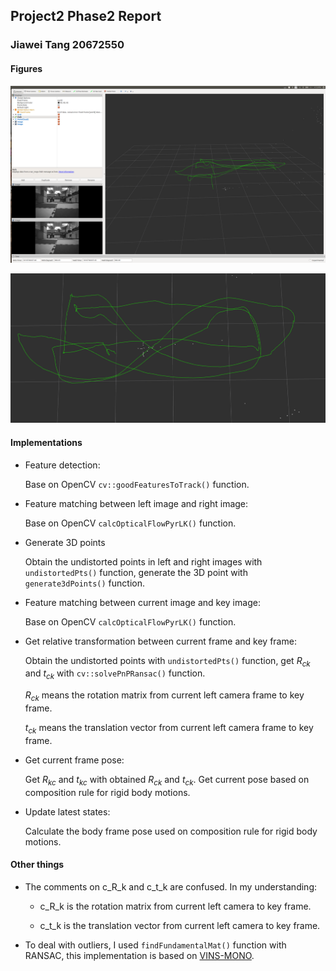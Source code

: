 ## Project2 Phase2 Report

### 															Jiawei Tang 20672550

#### Figures 

![result](img/project2phase2_result.png)

![result_top](img/project2phase2_result_top.png)



#### Implementations

* Feature detection:

  Base on OpenCV `cv::goodFeaturesToTrack()` function.

* Feature matching between left image and right image:

  Base on OpenCV `calcOpticalFlowPyrLK()` function.

* Generate 3D points

  Obtain the undistorted points in left and right images with `undistortedPts()` function, generate the 3D point with `generate3dPoints()` function. 

* Feature matching between current image and key image:

  Base on OpenCV `calcOpticalFlowPyrLK()` function.

* Get relative transformation between current frame and key frame:

  Obtain the undistorted points with `undistortedPts()` function, get $R_{ck}$ and $t_{ck}$ with `cv::solvePnPRansac()` function.

  $R_{ck}$ means the rotation matrix from current left camera frame to key frame.

  $t_{ck}$ means the translation vector from current left camera frame to key frame.

* Get current frame pose:

  Get $R_{kc}$ and $t_{kc}$ with obtained $R_{ck}$ and $t_{ck}$.  Get current pose based on composition rule for rigid body motions.

* Update latest states:

  Calculate the body frame pose used on  composition rule for rigid body motions.

#### Other things

* The comments on c_R_k  and c_t_k are confused. In my understanding:

  * c_R_k is the rotation matrix from current left camera to key frame.

  * c_t_k is the translation vector from current left camera to key frame.

* To deal with outliers, I used `findFundamentalMat()` function with RANSAC, this implementation is based on [VINS-MONO](https://github.com/HKUST-Aerial-Robotics/VINS-Mono/blob/master/feature_tracker/src/feature_tracker.cpp).